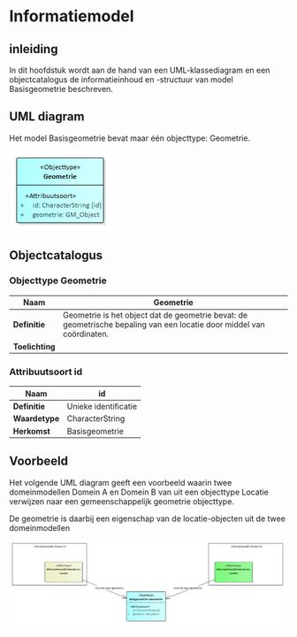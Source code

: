 Informatiemodel
===============

inleiding
---------

In dit hoofdstuk wordt aan de hand van een UML-klassediagram en een
objectcatalogus de informatieinhoud en -structuur van model Basisgeometrie
beschreven.

UML diagram
-----------

Het model Basisgeometrie bevat maar één objecttype: Geometrie.

![](media/Basisgeometrie.png)

Objectcatalogus
---------------

### Objecttype Geometrie

| **Naam**        | Geometrie                                                                                                             |
|-----------------|-----------------------------------------------------------------------------------------------------------------------|
| **Definitie**   | Geometrie is het object dat de geometrie bevat: de geometrische bepaling van een locatie door middel van coördinaten. |
| **Toelichting** |                                                                                                                       |

### Attribuutsoort id

| **Naam**       | id                   |
|----------------|----------------------|
| **Definitie**  | Unieke identificatie |
| **Waardetype** | CharacterString      |
| **Herkomst**   | Basisgeometrie       |

Voorbeeld
---------

Het volgende UML diagram geeft een voorbeeld waarin twee domeinmodellen Domein A
en Domein B van uit een objecttype Locatie verwijzen naar een gemeenschappelijk
geometrie objecttype.

De geometrie is daarbij een eigenschap van de locatie-objecten uit de twee
domeinmodellen

![](media/Voorbeeld.png)
